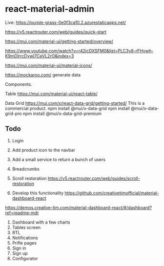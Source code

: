 # react-material-admin

Live: https://purple-grass-0e0f3ca10.2.azurestaticapps.net/



https://v5.reactrouter.com/web/guides/quick-start

https://mui.com/material-ui/getting-started/overview/

https://www.youtube.com/watch?v=r42jcDXSFM0&list=PLC3y8-rFHvwh-K9mDlrrcDywl7CeVL2rO&index=3

https://mui.com/material-ui/material-icons/

https://mockaroo.com/ generate data



Components.

Table
https://mui.com/material-ui/react-table/

Data Grid
https://mui.com/x/react-data-grid/getting-started/
This is a commercial product.
npm install @mui/x-data-grid
npm install @mui/x-data-grid-pro
npm install @mui/x-data-grid-premium 


## Todo

1) Login
2) Add product icon to the navbar
3) Add a small service to return a bunch of users
4) Breadcrumbs 
5) Scroll restoration https://v5.reactrouter.com/web/guides/scroll-restoration

10) Develop this functionality https://github.com/creativetimofficial/material-dashboard-react

https://demos.creative-tim.com/material-dashboard-react/#/dashboard?ref=readme-mdr





1) Dashboard with a few charts
2) Tables screen
3) RTL
4) Notifications
5) Prifle pages
6) Sign in
7) Sign up
8) Configurator


